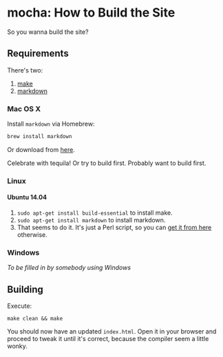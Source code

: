 # mocha: How to Build the Site

So you wanna build the site?

## Requirements

There's two:

1.  [make](http://www.gnu.org/software/make/)
2.  [markdown](http://daringfireball.net/projects/markdown/)

### Mac OS X

Install `markdown` via Homebrew:

```sh
brew install markdown
```

Or download from [here](http://daringfireball.net/projects/markdown/).

Celebrate with tequila!  Or try to build first.  Probably want to build first.

### Linux

#### Ubuntu 14.04

1.  `sudo apt-get install build-essential` to install make.
2.  `sudo apt-get install markdown` to install markdown.
3.  That seems to do it.  It's just a Perl script, so you can [get it from here](http://daringfireball.net/projects/markdown/) otherwise.

### Windows

*To be filled in by somebody using Windows*

## Building

Execute:

```
make clean && make
```

You should now have an updated `index.html`.  Open it in your browser and proceed to tweak it until it's correct, because the compiler seem a little wonky.

